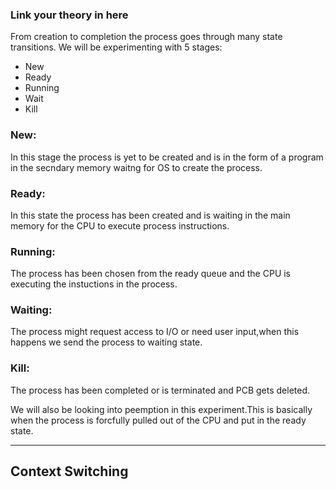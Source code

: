 ### Link your theory in here

From creation to completion the process goes through many state transitions.
We will be experimenting with 5 stages:
* New
* Ready
* Running
* Wait
* Kill

### New:

In this stage the process is yet to be created and is in the form of a program in the secndary memory waitng for OS to create the process.

### Ready:

In this state the process has been created and is waiting in the main memory for the CPU to execute process instructions.

### Running:

The process has been chosen from the ready queue and the CPU is executing the instuctions in the process.

### Waiting:

The process might request access to I/O or need user input,when this happens we send the process to waiting state.

### Kill:
The process has been completed or is terminated and PCB gets deleted.


We will also be looking into peemption in this experiment.This is basically when the process is forcfully pulled out of the CPU and put in the ready state.

---------------------------------------------------------------------------------------------------------------------------------------------------------

## Context Switching





